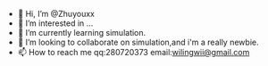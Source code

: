- 👋 Hi, I’m @Zhuyouxx
- 👀 I’m interested in ...
- 🌱 I’m currently learning simulation.
- 💞️ I’m looking to collaborate on simulation,and i'm a really newbie.
- 📫 How to reach me qq:280720373 email:wilingwii@gmail.com

<!---
Zhuyouxx/Zhuyouxx is a ✨ special ✨ repository because its `README.md` (this file) appears on your GitHub profile.
You can click the Preview link to take a look at your changes.
--->
